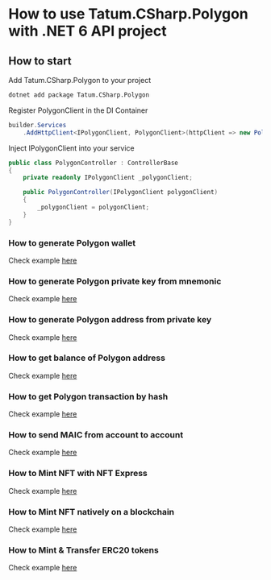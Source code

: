 # How to use Tatum.CSharp.Polygon with .NET 6 API project

## How to start

Add Tatum.CSharp.Polygon to your project

```bash
dotnet add package Tatum.CSharp.Polygon
```

Register PolygonClient in the DI Container

```csharp
builder.Services
    .AddHttpClient<IPolygonClient, PolygonClient>(httpClient => new PolygonClient(httpClient, apiKey));
```

Inject IPolygonClient into your service

```csharp
public class PolygonController : ControllerBase
{
    private readonly IPolygonClient _polygonClient;

    public PolygonController(IPolygonClient polygonClient)
    {
        _polygonClient = polygonClient;
    }
}
```

### How to **generate** Polygon **wallet**

Check example [here](https://github.com/tatumio/tatum-csharp/blob/master/Tatum.CSharp.Demo/ExampleServices/Polygon/GenerateWalletExampleService.cs)

### How to **generate** Polygon **private key** from mnemonic

Check example [here](https://github.com/tatumio/tatum-csharp/blob/master/Tatum.CSharp.Demo/ExampleServices/Polygon/GeneratePrivateKeyExampleService.cs)

### How to **generate** Polygon **address** from private key

Check example [here](https://github.com/tatumio/tatum-csharp/blob/master/Tatum.CSharp.Demo/ExampleServices/Polygon/GenerateAddressExampleService.cs)

### How to **get balance** of Polygon address

Check example [here](https://github.com/tatumio/tatum-csharp/blob/master/Tatum.CSharp.Demo/ExampleServices/Polygon/GetBalanceExampleService.cs)

### How to **get** Polygon **transaction** by hash

Check example [here](https://github.com/tatumio/tatum-csharp/blob/master/Tatum.CSharp.Demo/ExampleServices/Polygon/GetTransactionExampleService.cs)

### How to **send MAIC** from account to account

Check example [here](https://github.com/tatumio/tatum-csharp/blob/master/Tatum.CSharp.Demo/ExampleServices/Polygon/BlockchainTransferExampleService.cs)

### How to **Mint NFT** with NFT Express

Check example [here](https://github.com/tatumio/tatum-csharp/blob/master/Polygon/Tatum.CSharp.Polygon.Tests.Integration/Scenarios/MintNftBasic.cs)

### How to **Mint NFT** natively on a blockchain

Check example [here](https://github.com/tatumio/tatum-csharp/blob/master/Polygon/Tatum.CSharp.Polygon.Tests.Integration/Scenarios/MintNftNative.cs)

### How to **Mint & Transfer ERC20** tokens

Check example [here](https://github.com/tatumio/tatum-csharp/blob/master/Polygon/Tatum.CSharp.Polygon.Tests.Integration/Scenarios/MintErc20AndTransfer.cs)